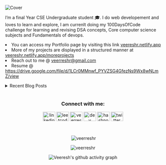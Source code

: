 ![Cover](https://user-images.githubusercontent.com/59141533/127784809-df868c05-78b0-4b53-8d87-39bf74136d3a.png)

<p >I’m a final Year CSE Undergraduate student 🎓. I do web developement and loves to learn and explore, I am currenlt doing my 100DaysOfCode challenge for learning and revising DSA concepts, Core computer science subjects and Fundamentals of devops.
 <li>You can access my Portfolio page by visiting this link <a href="https://veereshr.netlify.app">veereshr.netlify.app</a></li>
 <li>More of my projects are displayed in a structured manner at <a href="https://veereshr.netlify.app/moreprojects">veereshr.netlify.app/moreprojects</a></li>
  <li> Reach out to me @ <a href="mailto:veerreshr@gmail.com">veerreshr@gmail.com</a> </li>

<li>Resume @ <a href=https://drive.google.com/file/d/1LCr0MMnwf_PYVZSG4GfezNs9Wx8wNLmZ/view>https://drive.google.com/file/d/1LCr0MMnwf_PYVZSG4GfezNs9Wx8wNLmZ/view</a> </li>
</p>

<details>
<summary>Recent Blog Posts</summary>

<!-- BLOG-POST-LIST:START -->
- [In the mist of the Big Data Hype, Let’s Discuss MySQL](https://veeresh.hashnode.dev/in-the-mist-of-the-big-data-hype-lets-discuss-mysql)
- [A Refresher on Encapsulation and Abstraction in OOPs](https://veeresh.hashnode.dev/a-refresher-on-encapsulation-and-abstraction-in-oops)
- [Functors! Not functions](https://veeresh.hashnode.dev/functors-not-functions)
- [Native sensors that can be used within the web by default](https://veeresh.hashnode.dev/native-sensors-that-can-be-used-within-the-web-by-default)
<!-- BLOG-POST-LIST:END -->
 
</details>

<br>
<!-- Social--->
<h3 align="center">Connect with me:</h3>
<p align="center">
<a href="https://linkedin.com/in/veereshr" target="blank"><img align="center" src="https://cdn.jsdelivr.net/npm/simple-icons@3.0.1/icons/linkedin.svg" alt="linkedin" height="30" width="40" /></a>
<a href="https://leetcode.com/veerreshr/" target="blank"><img align="center" src="https://cdn.jsdelivr.net/npm/simple-icons@3.0.1/icons/leetcode.svg" alt="leetcode" height="30" width="40" /></a>
<a href="https://www.hackerrank.com/veerresh" target="blank"><img align="center" src="https://cdn.jsdelivr.net/npm/simple-icons@3.0.1/icons/hackerrank.svg" alt="veerresh" height="30" width="40" /></a>
<a href="https://dev.to/veerreshr" target="blank"><img align="center" src="https://cdn.jsdelivr.net/npm/simple-icons@3.0.1/icons/dev-dot-to.svg" alt="dev" height="30" width="40" /></a>
<a href="https://veeresh.hashnode.dev" target="blank"><img align="center" src="https://cdn.jsdelivr.net/npm/simple-icons@3.0.1/icons/hashnode.svg" alt="hashnode" height="30" width="40" /></a>
<a href="https://twitter.com/veerreshr" target="blank"><img align="center" src="https://cdn.jsdelivr.net/npm/simple-icons@3.0.1/icons/twitter.svg" alt="twitter" height="30" width="40" /></a>
</p>
<!-- Social--->

<br>
<p align="center">&nbsp;<img align="center" src="https://github-readme-stats.vercel.app/api?username=veerreshr&show_icons=true&locale=en" alt="veerreshr" /></p>

<p align="center"><img align="center" src="https://github-readme-streak-stats.herokuapp.com/?user=veerreshr&" alt="veerreshr" /></p>

<p align="center"><img align="center" src="https://activity-graph-github.herokuapp.com/graph?username=veerreshr&theme=nord" alt="Veeresh's github activity graph"/></p>
